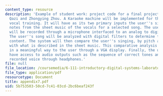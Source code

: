 ```yaml
---
content_type: resource
description: 'Example of student work: project code for a final project by Masood
  Qazi and Zhongying Zhou. A Karaoke machine will be implemented for the purpose of
  vocal training. It will have as its two primary inputs the user''s singing and the
  notes from the sheet music of the vocals for a selected song. The user''s voice
  will be recorded through a microphone interfaced to an analog to digital converter.
  The user''s song will be analyzed with digital filters to determine the local spectral
  content. The system will then compare the user''s singing, by pitch and rhythm,
  with what is described in the sheet music. This comparative analysis will be presented
  in a meaningful way to the user through a VGA display. Finally, the user will also
  have access to audio outputs such as the sequence of correct tones and the user''s
  recorded voice through headphones.'
file: null
file_location: /coursemedia/6-111-introductory-digital-systems-laboratory-spring-2006/5b75350350cd7c4103cd2bc6beaf243f_appendix7.pdf
file_type: application/pdf
resourcetype: Document
title: appendix7.pdf
uid: 5b753503-50cd-7c41-03cd-2bc6beaf243f
---
```

